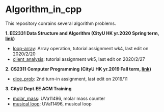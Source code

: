 # Algorithm_in_cpp

This repository conrains several algorithm problems.

**1. EE2331 Data Structure and Algorithm (CityU HK yr.2020 Spring term, [link](https://www.cityu.edu.hk/catalogue/ug/201415/course/EE2331.htm))**
  - [loop-array](/loop_array/EE2331_tut_wk3.cpp): Array operation, tutorial assignment wk4, last edit on 2020/2/20 
  - [client_analysis](/lient_analysis/tutorial_4.cpp): tutorial assignment wk5, last edit on 2020/2/27 

**2. CS2311 Computer Programming (CityU HK yr.2019 Fall term, [link](https://www.cityu.edu.hk/catalogue/ug/201415/course/CS2311.htm))**
  - [dice_prob](/dices_prob/CS2311_Ass2.cpp): 2nd turn-in assignment, last edit on 2019/11 

**3. CityU Dept.EE ACM Training**
  - [molar_mass](/ASM_Training_2019/molar_mass.cpp): UVa11496, molar mass counter
  - [musical loop](/ASM_Training_2019/musical_loop.cpp): UVa11496, musical loop
